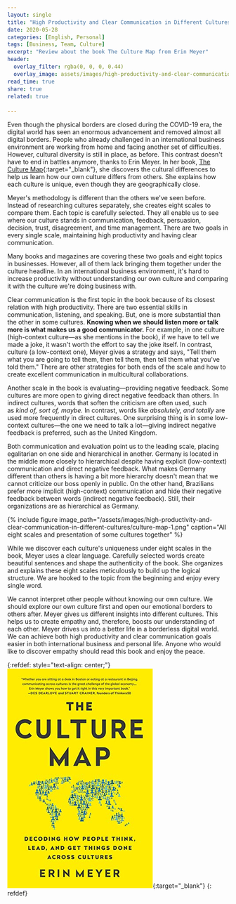 ```yaml
---
layout: single
title: "High Productivity and Clear Communication in Different Cultures"
date: 2020-05-28
categories: [English, Personal]
tags: [Business, Team, Culture]
excerpt: "Review about the book The Culture Map from Erin Meyer"
header:
  overlay_filter: rgba(0, 0, 0, 0.44)
  overlay_image: assets/images/high-productivity-and-clear-communication-in-different-cultures/cover.jpg
read_time: true
share: true
related: true

---
```


Even though the physical borders are closed during the COVID-19 era, the digital world has seen an enormous advancement and removed almost all digital borders. People who already challenged in an international business environment are working from home and facing another set of difficulties. However, cultural diversity is still in place, as before. This contrast doesn't have to end in battles anymore, thanks to Erin Meyer. In her book, [The Culture Map](https://www.erinmeyer.com/book/){:target="_blank"}, she discovers the cultural differences to help us learn how our own culture differs from others. She explains how each culture is unique, even though they are geographically close.

Meyer's methodology is different than the others we've seen before. Instead of researching cultures separately, she creates eight scales to compare them. Each topic is carefully selected. They all enable us to see where our culture stands in communication, feedback, persuasion, decision, trust, disagreement, and time management. There are two goals in every single scale, maintaining high productivity and having clear communication.

Many books and magazines are covering these two goals and eight topics in businesses. However, all of them lack bringing them together under the culture headline. In an international business environment, it's hard to increase productivity without understanding our own culture and comparing it with the culture we're doing business with.

Clear communication is the first topic in the book because of its closest relation with high productivity. There are two essential skills in communication, listening, and speaking. But, one is more substantial than the other in some cultures. **Knowing when we should listen more or talk more is what makes us a good communicator.** For example, in one culture (high-context culture—as she mentions in the book), if we have to tell we made a joke, it wasn't worth the effort to say the joke itself. In contrast, culture (a low-context one), Meyer gives a strategy and says, "Tell them what you are going to tell them, then tell them, then tell them what you've told them." There are other strategies for both ends of the scale and how to create excellent communication in multicultural collaborations.

Another scale in the book is evaluating—providing negative feedback. Some cultures are more open to giving direct negative feedback than others. In indirect cultures, words that soften the criticism are often used, such as *kind of, sort of, maybe.* In contrast, words like *absolutely, and totally* are used more frequently in direct cultures. One surprising thing is in some low-context cultures—the one we need to talk a lot—giving indirect negative feedback is preferred, such as the United Kingdom.

Both communication and evaluation point us to the leading scale, placing egalitarian on one side and hierarchical in another. Germany is located in the middle more closely to hierarchical despite having explicit (low-context) communication and direct negative feedback. What makes Germany different than others is having a bit more hierarchy doesn't mean that we cannot criticize our boss openly in public. On the other hand, Brazilians prefer more implicit (high-context) communication and hide their negative feedback between words (indirect negative feedback). Still, their organizations are as hierarchical as Germany.

{% include figure image_path="/assets/images/high-productivity-and-clear-communication-in-different-cultures/culture-map-1.png" caption="All eight scales and presentation of some cultures together" %}

While we discover each culture's uniqueness under eight scales in the book, Meyer uses a clear language. Carefully selected words create beautiful sentences and shape the authenticity of the book. She organizes and explains these eight scales meticulously to build up the logical structure. We are hooked to the topic from the beginning and enjoy every single word.

We cannot interpret other people without knowing our own culture. We should explore our own culture first and open our emotional borders to others after. Meyer gives us different insights into different cultures. This helps us to create empathy and, therefore, boosts our understanding of each other. Meyer drives us into a better life in a borderless digital world. We can achieve both high productivity and clear communication goals easier in both international business and personal life. Anyone who would like to discover empathy should read this book and enjoy the peace.

{:refdef: style="text-align: center;"}
[![the-culture-map-book-cover](/assets/images/high-productivity-and-clear-communication-in-different-cultures/book-cover.jpg)](https://www.erinmeyer.com/book/){:target="_blank"}
{: refdef}

